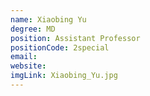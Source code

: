 ```yaml
---
name: Xiaobing Yu
degree: MD
position: Assistant Professor
positionCode: 2special
email:
website:
imgLink: Xiaobing_Yu.jpg
---
```

